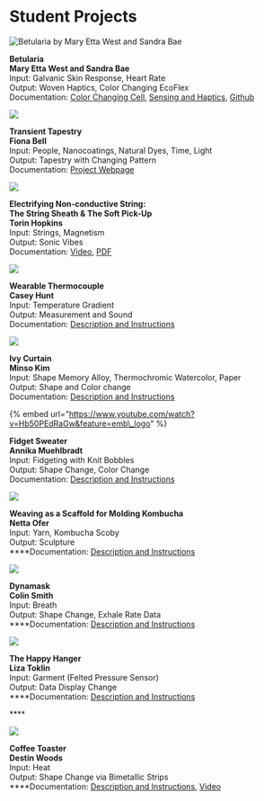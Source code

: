 # Student Projects

![Betularia by Mary Etta West and Sandra Bae](.gitbook/assets/west_bae.jpg)

**Betularia  
Mary Etta West and Sandra Bae**    
Input: Galvanic Skin Response, Heart Rate  
Output: Woven Haptics, Color Changing EcoFlex  
Documentation: [ Color Changing Cell](https://www.notion.so/BETULARIA-ae5ae56c0f8545bba3f62ebecd0a9647), [Sensing and Haptics](https://docs.google.com/presentation/d/1-qNiOIipG7SvYYIAmlqg33YYvhjgppMWZ3pcfFzqvf0/edit#slide=id.p1), [Github](https://github.com/ADataDate/Betularia)



![](.gitbook/assets/transienttapestry.jpg)

  
**Transient Tapestry  
Fiona Bell**  
Input: People, Nanocoatings, Natural Dyes, Time, Light  
Output: Tapestry with Changing Pattern  
Documentation: [Project Webpage](https://www.fionaabell.com/transient-tapestry-details)

![](.gitbook/assets/sheath.png)

**Electrifying Non-conductive String:  
The String Sheath & The Soft Pick-Up  
Torin Hopkins**  
Input: Strings, Magnetism  
Output: Sonic Vibes  
Documentation: [Video](https://drive.google.com/file/d/18-o9E6X_t3Oxjkpr5OljeJpX9BRtQx9Z/view), [PDF](https://drive.google.com/file/d/1FZ8uHKmOobvAMkzVBNH-etUSpv_tDsTK/view?usp=sharing)



![](.gitbook/assets/wearablethermo.jpg)

**Wearable Thermocouple  
Casey Hunt**  
Input: Temperature Gradient  
Output: Measurement and Sound  
Documentation: [Description and Instructions](https://casey-l-hunt.medium.com/wearable-thermometer-91bb889cc52a)



![](.gitbook/assets/ivycurtain.png)

**Ivy Curtain  
Minso Kim**  
Input:  Shape Memory Alloy, Thermochromic Watercolor, Paper  
Output: Shape and Color change  
Documentation: [Description and Instructions](https://korkimminso.wixsite.com/minso/moving-ivy)



{% embed url="https://www.youtube.com/watch?v=Hb50PEdRaGw&feature=emb\_logo" %}

**Fidget Sweater  
Annika Muehlbradt**  
Input:  Fidgeting with Knit Bobbles  
Output: Shape Change, Color Change  
Documentation: [Description and Instructions](https://www.annika.co/fidget-sweater)



![](.gitbook/assets/kombucha.png)

**Weaving as a Scaffold for Molding Kombucha  
Netta Ofer**  
Input: Yarn, Kombucha Scoby  
Output: Sculpture  
****Documentation: [Description and Instructions](https://drive.google.com/file/d/1AhdFjJA3rhYFa-l9tiyedxyEz5aBcujF/view?usp=sharing)



![](.gitbook/assets/unnamed.jpg)

**Dynamask  
Colin Smith**  
Input: Breath  
Output: Shape Change, Exhale Rate Data   
****Documentation: [Description and Instructions](https://sites.google.com/colorado.edu/dynamask2020atls/home?pli=1&authuser=2)

![](.gitbook/assets/happyhanger3.png)

**The Happy Hanger  
Liza Toklin**  
Input: Garment \(Felted Pressure Sensor\)  
Output: Data Display Change  
****Documentation: [Description and Instructions](https://softobjects.myportfolio.com/final)

\*\*\*\*

![](.gitbook/assets/destinwoods.png)

**Coffee Toaster  
Destin Woods**  
Input: Heat  
Output: Shape Change via Bimetallic Strips  
****Documentation: [Description and Instructions](https://drive.google.com/drive/u/0/folders/1B6zzIFswDfvCjCOW1fc21AmLyottDHHD), [Video](https://www.youtube.com/watch?v=UiEOrRHc5CI&feature=youtu.be)

